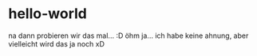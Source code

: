# hello-world
na dann probieren wir das mal... :D
öhm ja... ich habe keine ahnung, aber vielleicht wird das ja noch xD
